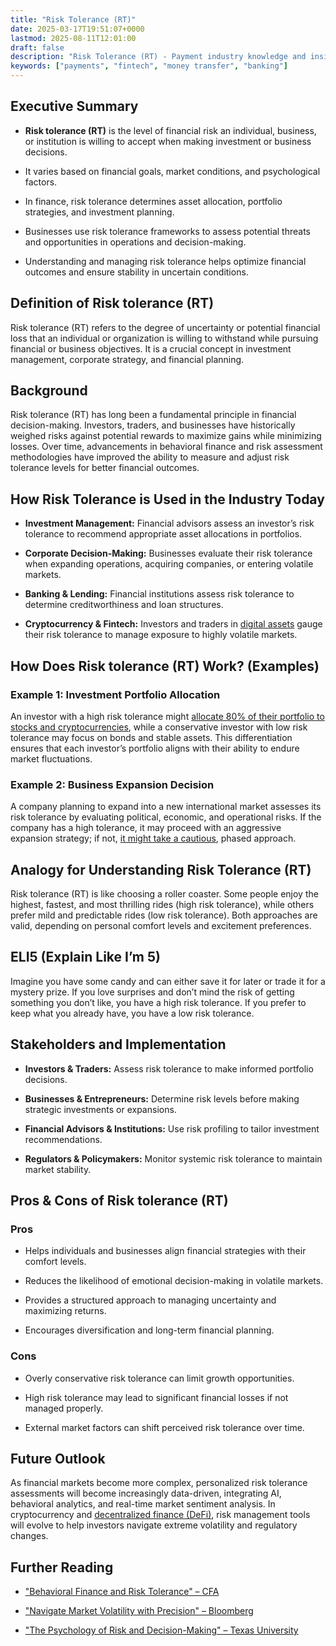 ```yaml
---
title: "Risk Tolerance (RT)"
date: 2025-03-17T19:51:07+0000
lastmod: 2025-08-11T12:01:00
draft: false
description: "Risk Tolerance (RT) - Payment industry knowledge and insights"
keywords: ["payments", "fintech", "money transfer", "banking"]
---
```


## Executive Summary

- **Risk tolerance (RT)** is the level of financial risk an individual, business, or institution is willing to accept when making investment or business decisions.

- It varies based on financial goals, market conditions, and psychological factors.

- In finance, risk tolerance determines asset allocation, portfolio strategies, and investment planning.

- Businesses use risk tolerance frameworks to assess potential threats and opportunities in operations and decision-making.

- Understanding and managing risk tolerance helps optimize financial outcomes and ensure stability in uncertain conditions.

## Definition of Risk tolerance (RT)

Risk tolerance (RT) refers to the degree of uncertainty or potential financial loss that an individual or organization is willing to withstand while pursuing financial or business objectives. It is a crucial concept in investment management, corporate strategy, and financial planning.

## Background

Risk tolerance (RT) has long been a fundamental principle in financial decision-making. Investors, traders, and businesses have historically weighed risks against potential rewards to maximize gains while minimizing losses. Over time, advancements in behavioral finance and risk assessment methodologies have improved the ability to measure and adjust risk tolerance levels for better financial outcomes.

## How Risk Tolerance is Used in the Industry Today

- **Investment Management:** Financial advisors assess an investor’s risk tolerance to recommend appropriate asset allocations in portfolios.

- **Corporate Decision-Making:** Businesses evaluate their risk tolerance when expanding operations, acquiring companies, or entering volatile markets.

- **Banking & Lending:** Financial institutions assess risk tolerance to determine creditworthiness and loan structures.

- **Cryptocurrency & Fintech:** Investors and traders in [digital assets](https://faisalkhanllc.xyz/resources/payments-wiki/d/digital-assets/) gauge their risk tolerance to manage exposure to highly volatile markets.

## How Does Risk tolerance (RT) Work? (Examples)

### Example 1: Investment Portfolio Allocation

An investor with a high risk tolerance might [allocate 80% of their portfolio to stocks and cryptocurrencies](https://faisalkhanllc.xyz/resources/payments-wiki/r/risk-on-assets/), while a conservative investor with low risk tolerance may focus on bonds and stable assets. This differentiation ensures that each investor’s portfolio aligns with their ability to endure market fluctuations.

### Example 2: Business Expansion Decision

A company planning to expand into a new international market assesses its risk tolerance by evaluating political, economic, and operational risks. If the company has a high tolerance, it may proceed with an aggressive expansion strategy; if not, [it might take a cautious](https://faisalkhanllc.xyz/resources/payments-wiki/r/risk-reduction/), phased approach.

## Analogy for Understanding Risk Tolerance (RT)

Risk tolerance (RT) is like choosing a roller coaster. Some people enjoy the highest, fastest, and most thrilling rides (high risk tolerance), while others prefer mild and predictable rides (low risk tolerance). Both approaches are valid, depending on personal comfort levels and excitement preferences.

## ELI5 (Explain Like I’m 5)

Imagine you have some candy and can either save it for later or trade it for a mystery prize. If you love surprises and don’t mind the risk of getting something you don’t like, you have a high risk tolerance. If you prefer to keep what you already have, you have a low risk tolerance.

## Stakeholders and Implementation

- **Investors & Traders:** Assess risk tolerance to make informed portfolio decisions.

- **Businesses & Entrepreneurs:** Determine risk levels before making strategic investments or expansions.

- **Financial Advisors & Institutions:** Use risk profiling to tailor investment recommendations.

- **Regulators & Policymakers:** Monitor systemic risk tolerance to maintain market stability.

## Pros & Cons of Risk tolerance (RT)

### Pros

- Helps individuals and businesses align financial strategies with their comfort levels.

- Reduces the likelihood of emotional decision-making in volatile markets.

- Provides a structured approach to managing uncertainty and maximizing returns.

- Encourages diversification and long-term financial planning.

### Cons

- Overly conservative risk tolerance can limit growth opportunities.

- High risk tolerance may lead to significant financial losses if not managed properly.

- External market factors can shift perceived risk tolerance over time.

## Future Outlook

As financial markets become more complex, personalized risk tolerance assessments will become increasingly data-driven, integrating AI, behavioral analytics, and real-time market sentiment analysis. In cryptocurrency and [decentralized finance (DeFi)](https://faisalkhanllc.xyz/resources/payments-wiki/d/decentralized-finance-defi/), risk management tools will evolve to help investors navigate extreme volatility and regulatory changes.

## Further Reading

- ["Behavioral Finance and Risk Tolerance" – CFA](https://rpc.cfainstitute.org/sites/default/files/-/media/documents/article/rf-brief/rfbr-v2-n1-1-pdf.pdf)

- ["Navigate Market Volatility with Precision" – Bloomberg](https://www.bloomberg.com/professional/insights/webinar/navigate-market-volatility-with-precision-using-bloombergs-factor-models/)

- ["The Psychology of Risk and Decision-Making" – Texas University](https://news.mccombs.utexas.edu/research/the-psychology-of-risk-and-decision-making/)